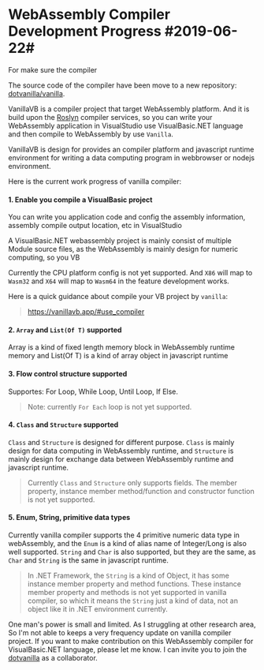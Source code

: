 # WebAssembly Compiler Development Progress #2019-06-22#

For make sure the compiler

The source code of the compiler have been move to a new repository: [dotvanilla/vanilla](https://github.com/dotvanilla/vanilla).

VanillaVB is a compiler project that target WebAssembly platform. And it is build upon the [Roslyn](https://github.com/dotnet/roslyn) compiler services, so you can write your WebAssembly application in VisualStudio use VisualBasic.NET language and then compile to WebAssembly by use ``Vanilla``.


VanillaVB is design for provides an compiler platform and javascript runtime environment for writing a data computing program in webbrowser or nodejs environment.

Here is the current work progress of vanilla compiler:

#### 1. Enable you compile a VisualBasic project 

You can write you application code and config the assembly information, assembly compile output location, etc in VisualStudio

A VisualBasic.NET webassembly project is mainly consist of multiple Module source files, as the WebAssembly is mainly design for numeric computing, so you VB

Currently the CPU platform config is not yet supported. And ``X86`` will map to ``Wasm32`` and ``X64`` will map to ``Wasm64`` in the feature development works.

Here is a quick guidance about compile your VB project by ``vanilla``:

> https://vanillavb.app/#use_compiler

#### 2. ``Array`` and ``List(Of T)`` supported 

Array is a kind of fixed length memory block in WebAssembly runtime memory and List(Of T) is a kind of array object in javascript runtime

#### 3. Flow control structure supported

Supportes: For Loop, While Loop, Until Loop, If Else. 
> Note: currently ``For Each`` loop is not yet supported.

#### 4. ``Class`` and ``Structure`` supported 

``Class`` and ``Structure`` is designed for different purpose. ``Class`` is mainly design for data computing in WebAssembly runtime, and ``Structure`` is mainly design for exchange data between WebAssembly runtime and javascript runtime.

> Currently ``Class`` and ``Structure`` only supports fields. The member property, instance member method/function and constructor function is not yet supported.

#### 5. Enum, String, primitive data types

Currently vanilla compiler supports the 4 primitive numeric data type in webAssembly, and the ``Enum`` is a kind of alias name of Integer/Long is also well supported. ``String`` and ``Char`` is also supported, but they are the same, as ``Char`` and ``String`` is the same in javascript runtime.

> In .NET Framework, the ``String`` is a kind of Object, it has some instance member property and method functions. These instance member property and methods is not yet supported in vanilla compiler, so which it means the ``String`` just a kind of data, not an object like it in .NET environment currently.


One man's power is small and limited. As I struggling at other research area, So I'm not able to keeps a very frequency update on vanilla compiler project. If you want to make contribution on this WebAssembly compiler for VisualBasic.NET language, please let me know. I can invite you to join the [dotvanilla](https://github.com/dotvanilla) as a collaborator.